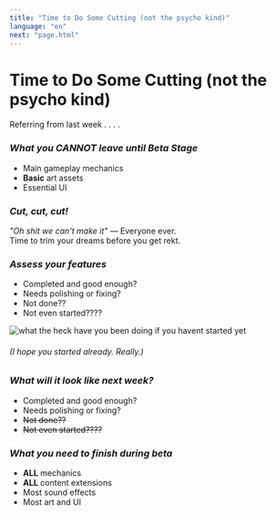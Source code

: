 ```yaml
---
title: "Time to Do Some Cutting (not the psycho kind)"
language: "en"
next: "page.html"
---
```


# Time to Do Some Cutting (not the psycho kind)

Referring from last week . . . .
### _What you **CANNOT** leave until Beta Stage_
- Main gameplay mechanics
- **Basic** art assets
- Essential UI

### _Cut, cut, cut!_
_"Oh shit we can't make it"_ — Everyone ever.  
Time to trim your dreams before you get rekt.

### _Assess your features_
- Completed and good enough?
- Needs polishing or fixing?
- Not done??
- Not even started????

![what the heck have you been doing if you havent started yet](https://media1.tenor.com/images/4d3623a71cd2d31313f71c3b5e3c6dc5/tenor.gif?itemid=7453705 "what the heck have you been doing if you havent started yet")
###### (I hope you started already. Really.)

### _What will it look like next week?_
- Completed and good enough?
- Needs polishing or fixing?
- ~~Not done??~~
- ~~Not even started????~~

### _What you need to **finish** during beta_
- **ALL** mechanics
- **ALL** content extensions
- Most sound effects
- Most art and UI
